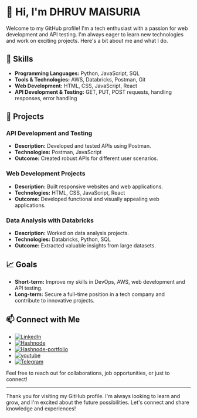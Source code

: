# 👋 Hi, I'm DHRUV MAISURIA

Welcome to my GitHub profile! I'm a tech enthusiast with a passion for web development and API testing. I'm always eager to learn new technologies and work on exciting projects. Here's a bit about me and what I do.

## 🔧 Skills

- **Programming Languages:** Python, JavaScript, SQL
- **Tools & Technologies:** AWS, Databricks, Postman, Git
- **Web Development:** HTML, CSS, JavaScript, React
- **API Development & Testing:** GET, PUT, POST requests, handling responses, error handling

## 🌟 Projects

### API Development and Testing
- **Description:** Developed and tested APIs using Postman.
- **Technologies:** Postman, JavaScript
- **Outcome:** Created robust APIs for different user scenarios.

### Web Development Projects
- **Description:** Built responsive websites and web applications.
- **Technologies:** HTML, CSS, JavaScript, React
- **Outcome:** Developed functional and visually appealing web applications.

### Data Analysis with Databricks
- **Description:** Worked on data analysis projects.
- **Technologies:** Databricks, Python, SQL
- **Outcome:** Extracted valuable insights from large datasets.

## 📈 Goals

- **Short-term:** Improve my skills in DevOps, AWS, web development and API testing.
- **Long-term:** Secure a full-time position in a tech company and contribute to innovative projects.

## 📫 Connect with Me

- [![LinkedIn](https://img.shields.io/badge/LinkedIn-blue?style=flat&logo=linkedin)](https://www.linkedin.com/in/dhruvkumar-maisuria/)
- [![Hashnode](https://img.shields.io/badge/Hashnode-2962FF?style=flat&logo=hashnode&logoColor=white)](https://hashnode.com/@Dhruv09)
- [![Hashnode-portfolio](https://img.shields.io/badge/Hashnode-2962FF?style=flat&logo=hashnode&logoColor=black)](https://dhruv-maisuria-portfolio.hashnode.dev/)
- [![youtube](https://img.shields.io/badge/Youtube-red?link=https://www.youtube.com/@TechWithDhruv09)](https://www.youtube.com/@TechWithDhruv09)
- [![Telegram](https://img.shields.io/badge/any_text-TechWithDhruv09-blue?logo=telegram&logoSize=auto&label=%20Telegram&link=https%3A%2F%2Ft.me%2F%2BrYrfXcCNsRQ2ZjA1)](https://t.me/+rYrfXcCNsRQ2ZjA1)




Feel free to reach out for collaborations, job opportunities, or just to connect!

---

Thank you for visiting my GitHub profile. I'm always looking to learn and grow, and I'm excited about the future possibilities. Let's connect and share knowledge and experiences!

